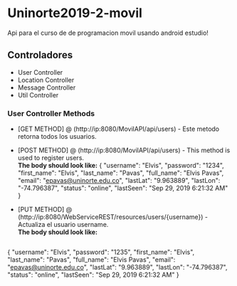 # Uninorte2019-2-movil
Api para el curso de de programacion movil usando android estudio!


## Controladores
* User Controller
* Location Controller
* Message Controller
* Util Controller

### User Controller Methods
* [GET METHOD] @ (http://ip:8080/MovilAPI/api/users) - Este metodo retorna todos los usuarios.
* [POST METHOD] @ (http://ip:8080/MovilAPI/api/users) - This method is used to register users.<br/>
**The body should look like:**
{
	"username": "Elvis",
	"password": "1234",
	"first_name": "Elvis",
	"last_name": "Pavas",
	"full_name": "Elvis Pavas",
	"email": "epavas@uninorte.edu.co",
	"lastLat": "9.963889",
	"lastLon": "-74.796387",
	"status": "online",
	"lastSeen": "Sep 29, 2019 6:21:32 AM"
}

* [PUT METHOD] @ (http://ip:8080/WebServiceREST/resources/users/{username}) - Actualiza el usuario username.<br/>
**The body should look like:**
   ```
{
	"username": "Elvis",
	"password": "1235",
	"first_name": "Elvis",
	"last_name": "Pavas",
	"full_name": "Elvis Pavas",
	"email": "epavas@uninorte.edu.co",
	"lastLat": "9.963889",
	"lastLon": "-74.796387",
	"status": "online",
	"lastSeen": "Sep 29, 2019 6:21:32 AM"
}
  ```
